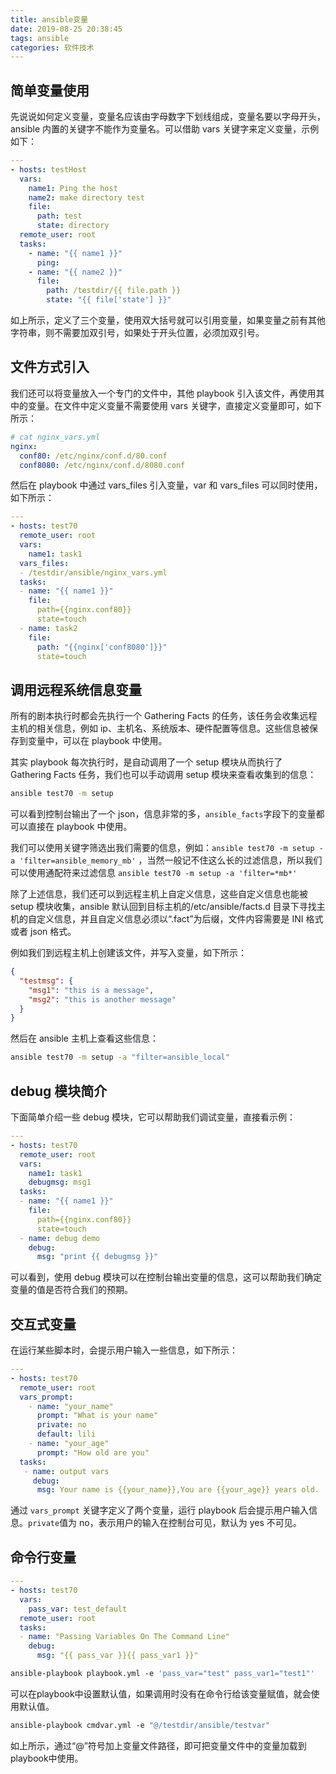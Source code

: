 ```yaml
---
title: ansible变量
date: 2019-08-25 20:38:45
tags: ansible
categories: 软件技术
---
```


## 简单变量使用

先说说如何定义变量，变量名应该由字母数字下划线组成，变量名要以字母开头，ansible 内置的关键字不能作为变量名。可以借助 vars 关键字来定义变量，示例如下：

```yml
---
- hosts: testHost
  vars:
    name1: Ping the host
    name2: make directory test
    file:
      path: test
      state: directory
  remote_user: root
  tasks:
    - name: "{{ name1 }}"
      ping:
    - name: "{{ name2 }}"
      file:
        path: /testdir/{{ file.path }}
        state: "{{ file['state'] }}"
```

如上所示，定义了三个变量，使用双大括号就可以引用变量，如果变量之前有其他字符串，则不需要加双引号，如果处于开头位置，必须加双引号。

## 文件方式引入

我们还可以将变量放入一个专门的文件中，其他 playbook 引入该文件，再使用其中的变量。在文件中定义变量不需要使用 vars 关键字，直接定义变量即可，如下所示：

```yaml
# cat nginx_vars.yml
nginx:
  conf80: /etc/nginx/conf.d/80.conf
  conf8080: /etc/nginx/conf.d/8080.conf
```

然后在 playbook 中通过 vars_files 引入变量，var 和 vars_files 可以同时使用，如下所示：

```yml
---
- hosts: test70
  remote_user: root
  vars:
    name1: task1
  vars_files:
  - /testdir/ansible/nginx_vars.yml
  tasks:
  - name: "{{ name1 }}"
    file:
      path={{nginx.conf80}}
      state=touch
  - name: task2
    file:
      path: "{{nginx['conf8080']}}"
      state=touch
```

## 调用远程系统信息变量

所有的剧本执行时都会先执行一个 Gathering Facts 的任务，该任务会收集远程主机的相关信息，例如 ip、主机名、系统版本、硬件配置等信息。这些信息被保存到变量中，可以在 playbook 中使用。

其实 playbook 每次执行时，是自动调用了一个 setup 模块从而执行了 Gathering Facts 任务，我们也可以手动调用 setup 模块来查看收集到的信息：

```bash
ansible test70 -m setup
```

可以看到控制台输出了一个 json，信息非常的多，`ansible_facts`字段下的变量都可以直接在 playbook 中使用。

我们可以使用关键字筛选出我们需要的信息，例如：`ansible test70 -m setup -a 'filter=ansible_memory_mb'` ，当然一般记不住这么长的过滤信息，所以我们可以使用通配符来过滤信息 `ansible test70 -m setup -a 'filter=*mb*'`

除了上述信息，我们还可以到远程主机上自定义信息，这些自定义信息也能被 setup 模块收集，ansible 默认回到目标主机的/etc/ansible/facts.d 目录下寻找主机的自定义信息，并且自定义信息必须以“.fact”为后缀，文件内容需要是 INI 格式或者 json 格式。

例如我们到远程主机上创建该文件，并写入变量，如下所示：

```json
{
  "testmsg": {
    "msg1": "this is a message",
    "msg2": "this is another message"
  }
}
```

然后在 ansible 主机上查看这些信息：

```bash
ansible test70 -m setup -a "filter=ansible_local"
```

## debug 模块简介

下面简单介绍一些 debug 模块，它可以帮助我们调试变量，直接看示例：

```yml
---
- hosts: test70
  remote_user: root
  vars:
    name1: task1
    debugmsg: msg1
  tasks:
  - name: "{{ name1 }}"
    file:
      path={{nginx.conf80}}
      state=touch
  - name: debug demo
    debug:
      msg: "print {{ debugmsg }}"
```

可以看到，使用 debug 模块可以在控制台输出变量的信息，这可以帮助我们确定变量的值是否符合我们的预期。

## 交互式变量

在运行某些脚本时，会提示用户输入一些信息，如下所示：

```yml
---
- hosts: test70
  remote_user: root
  vars_prompt:
    - name: "your_name"
      prompt: "What is your name"
      private: no
      default: lili
    - name: "your_age"
      prompt: "How old are you"
  tasks:
   - name: output vars
     debug:
      msg: Your name is {{your_name}},You are {{your_age}} years old.
```

通过 `vars_prompt` 关键字定义了两个变量，运行 playbook 后会提示用户输入信息。`private`值为 no，表示用户的输入在控制台可见，默认为 yes 不可见。

## 命令行变量

```yml
---
- hosts: test70
  vars:
    pass_var: test_default
  remote_user: root
  tasks:
  - name: "Passing Variables On The Command Line"
    debug:
      msg: "{{ pass_var }}{{ pass_var1 }}"
```

```bash
ansible-playbook playbook.yml -e 'pass_var="test" pass_var1="test1"'
```

可以在playbook中设置默认值，如果调用时没有在命令行给该变量赋值，就会使用默认值。

```bash
ansible-playbook cmdvar.yml -e "@/testdir/ansible/testvar"
```

如上所示，通过“@”符号加上变量文件路径，即可把变量文件中的变量加载到playbook中使用。
